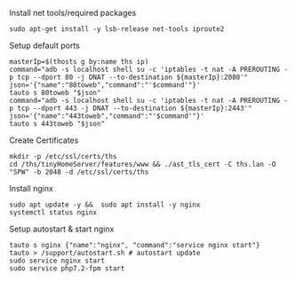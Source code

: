 
<!--
#@refs:https://www.digitalocean.com/community/tutorials/how-to-install-nginx-on-ubuntu-18-04
#@deps:bs
-->



Install net tools/required packages
```
sudo apt-get install -y lsb-release net-tools iproute2
```

Setup default ports 
```
masterIp=$(thosts g by:name ths ip)
command="adb -s localhost shell su -c 'iptables -t nat -A PREROUTING -p tcp --dport 80 -j DNAT --to-destination ${masterIp}:2080'"
json='{"name":"80toweb","command":"'$command'"}'
tauto s 80toweb "$json"
command="adb -s localhost shell su -c 'iptables -t nat -A PREROUTING -p tcp --dport 443 -j DNAT --to-destination ${masterIp}:2443'"
json='{"name":"443toweb","command":"'$command'"}'
tauto s 443toweb "$json"
```

Create Certificates
```
mkdir -p /etc/ssl/certs/ths
cd /ths/tinyHomeServer/features/www && ./ast_tls_cert -C ths.lan -O "SPW" -b 2048 -d /etc/ssl/certs/ths
```


Install nginx
```
sudo apt update -y &&  sudo apt install -y nginx
systemctl status nginx
```




Setup autostart & start nginx
```
tauto s nginx {"name":"nginx", "command":"service nginx start"}
tauto > /support/autostart.sh # autostart update
sudo service nginx start
sudo service php7.2-fpm start 
```